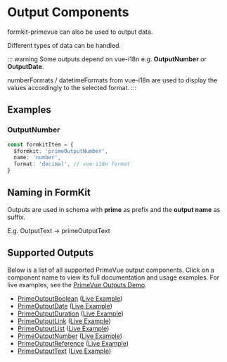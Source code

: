 # Output Components

formkit-primevue can also be used to output data.

Different types of data can be handled.

::: warning
Some outputs depend on vue-i18n e.g. **OutputNumber** or **OutputDate**.

numberFormats / datetimeFormats from vue-i18n are used to display the values accordingly to the selected format.
:::

## Examples

### OutputNumber

```ts
const formkitItem = {
  $formkit: 'primeOutputNumber',
  name: 'number',
  format: 'decimal', // vue-i18n format
}
```

## Naming in FormKit
Outputs are used in schema with **prime** as prefix and the **output name** as suffix.

E.g. OutputText -> primeOutputText

## Supported Outputs

Below is a list of all supported PrimeVue output components. Click on a component name to view its full documentation and usage examples. For live examples, see the [PrimeVue Outputs Demo](https://formkit-primevue.netlify.app/outputs/).

- [PrimeOutputBoolean](../component/PrimeOutputBoolean.md) ([Live Example](https://formkit-primevue.netlify.app/outputs/outputboolean))
- [PrimeOutputDate](../component/PrimeOutputDate.md) ([Live Example](https://formkit-primevue.netlify.app/outputs/outputdate))
- [PrimeOutputDuration](../component/PrimeOutputDuration.md) ([Live Example](https://formkit-primevue.netlify.app/outputs/outputduration))
- [PrimeOutputLink](../component/PrimeOutputLink.md) ([Live Example](https://formkit-primevue.netlify.app/outputs/outputlink))
- [PrimeOutputList](../component/PrimeOutputList.md) ([Live Example](https://formkit-primevue.netlify.app/outputs/outputlist))
- [PrimeOutputNumber](../component/PrimeOutputNumber.md) ([Live Example](https://formkit-primevue.netlify.app/outputs/outputnumber))
- [PrimeOutputReference](../component/PrimeOutputReference.md) ([Live Example](https://formkit-primevue.netlify.app/outputs/outputreference))
- [PrimeOutputText](../component/PrimeOutputText.md) ([Live Example](https://formkit-primevue.netlify.app/outputs/outputtext))

